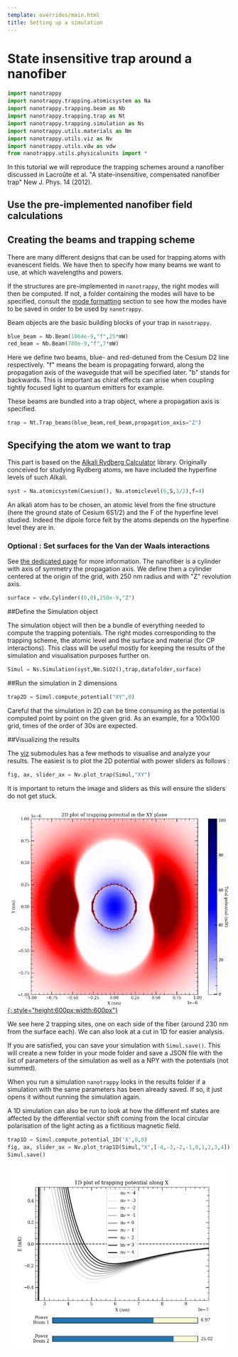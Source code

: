 ```yaml
---
template: overrides/main.html
title: Setting up a simulation
---
```


# State insensitive trap around a nanofiber

```python linenums="1"
import nanotrappy
import nanotrappy.trapping.atomicsystem as Na
import nanotrappy.trapping.beam as Nb
import nanotrappy.trapping.trap as Nt
import nanotrappy.trapping.simulation as Ns
import nanotrappy.utils.materials as Nm
import nanotrappy.utils.viz as Nv
import nanotrappy.utils.vdw as vdw
from nanotrappy.utils.physicalunits import *
```

In this tutorial we will reproduce the trapping schemes around a nanofiber discussed in Lacroûte et al. "A state-insensitive, compensated nanofiber trap" New J. Phys. 14 (2012).

## Use the pre-implemented nanofiber field calculations

## Creating the beams and trapping scheme

There are many different designs that can be used for trapping atoms with evanescent fields.
We have then to specify how many beams we want to use, at which wavelengths and powers.

If the structures are pre-implemented in `nanotrappy`, the right modes will then be computed.
If not, a folder containing the modes will have to be specified, consult the [mode formatting][1] section to see how the modes have to be saved in order to be used by `nanotrappy`.

Beam objects are the basic building blocks of your trap in `nanotrappy`.

```python linenums="2"
blue_beam = Nb.Beam(1064e-9,"f",25*mW)
red_beam = Nb.Beam(780e-9,"f",7*mW)
```

Here we define two beams, blue- and red-detuned from the Cesium D2 line respectively.
"f" means the beam is propagating forward, along the propagation axis of the waveguide that will be specified later. "b" stands for backwards.
This is important as chiral effects can arise when coupling tightly focused light to quantum emitters for example.

These beams are bundled into a trap object, where a propagation axis is specified.

```python linenums="4"
trap = Nt.Trap_beams(blue_beam,red_beam,propagation_axis="Z")
```

## Specifying the atom we want to trap

This part is based on the [Alkali Rydberg Calculator][2] library. Originally conceived for studying Rydberg atoms, we have included the hyperfine levels of such Alkali.

```python linenums="5"
syst = Na.atomicsystem(Caesium(), Na.atomiclevel(6,S,1/2),f=4)
```

An alkali atom has to be chosen, an atomic level from the fine structure (here the ground state of Cesium 6S1/2) and the F of the hyperfine level studied.
Indeed the dipole force felt by the atoms depends on the hyperfine level they are in.

### Optional : Set surfaces for the Van der Waals interactions

See [the dedicated page][3] for more information. The nanofiber is a cylinder with axis of symmetry the propagation axis.
We define then a cylinder centered at the origin of the grid, with 250 nm radius and with "Z" revolution axis.

```python linenums="6"
surface = vdw.Cylinder((0,0),250e-9,"Z")
```

##Define the Simulation object

The simulation object will then be a bundle of everything needed to compute the trapping potentials.
The right modes corresponding to the trapping scheme, the atomic level and the surface and material (for CP interactions).
This class will be useful mostly for keeping the results of the simulation and visualisation purposes further on.

```python linenums="7"
Simul = Ns.Simulation(syst,Nm.SiO2(),trap,datafolder,surface)
```

##Run the simulation in 2 dimensions

```python linenums="8"
trap2D = Simul.compute_potential("XY",0)
```

Careful that the simulation in 2D can be time consuming as the potential is computed point by point on the given grid.
As an example, for a 100x100 grid, times of the order of 30s are expected.

##Visualizing the results

The [viz][5] submodules has a few methods to visualise and analyze your results.
The easiest is to plot the 2D potential with power sliders as follows :

```python linenums="9"
fig, ax, slider_ax = Nv.plot_trap(Simul,"XY")
```

It is important to return the image and sliders as this will ensure the sliders do not get stuck.

[![Nanofiber plot][6]{: style="height:600px;width:600px"}][6]

We see here 2 trapping sites, one on each side of the fiber (around 230 nm from the surface each).
We can also look at a cut in 1D for easier analysis.

If you are satisfied, you can save your simulation with `Simul.save()`.
This will create a new folder in your mode folder and save a JSON file with the list of parameters of the simulation as well as a NPY with the potentials (not summed).

When you run a simulation `nanotrappy` looks in the results folder if a simulation with the same parameters has been already saved. If so, it just opens it without running the simulation again.

A 1D simulation can also be run to look at how the different mf states are affected by the differential vector shift coming from the local circular polarisation of the light acting as a fictitious magnetic field.

```python linenums="10"
trap1D = Simul.compute_potential_1D('X',0,0)
fig, ax, slider_ax = Nv.plot_trap1D(Simul,"X",[-4,-3,-2,-1,0,1,2,3,4])
Simul.save()
```

[![1D trap around a nanofiber][7]][7]

[1]: modeformatting.md
[2]: https://arc-alkali-rydberg-calculator.readthedocs.io/en/latest/
[3]: casimirpolder.md
[4]: troubleshooting.md
[5]: reference/viz.md
[6]: ./images/nanofiber_plot.png
[7]: ./images/nanofiber_1D_splitting.png

